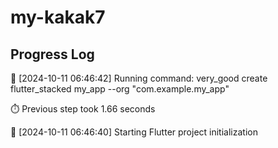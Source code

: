 # my-kakak7
## Progress Log
🔄 [2024-10-11 06:46:42] Running command: very_good create flutter_stacked my_app --org "com.example.my_app"

⏱️ Previous step took 1.66 seconds

🔄 [2024-10-11 06:46:40] Starting Flutter project initialization
